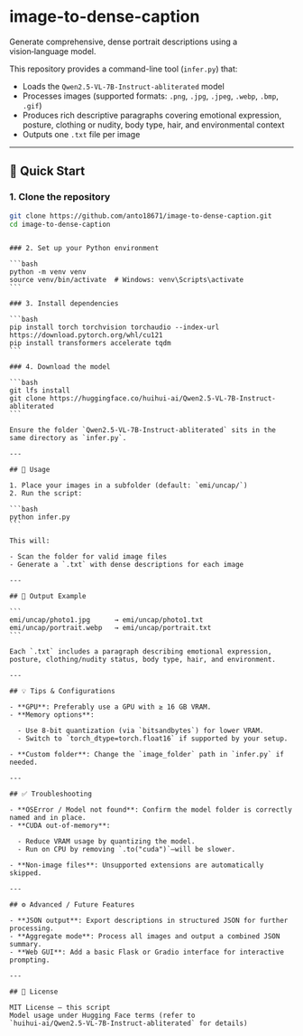 # image-to-dense-caption

Generate comprehensive, dense portrait descriptions using a vision‑language model.

This repository provides a command-line tool (`infer.py`) that:

- Loads the `Qwen2.5-VL-7B-Instruct-abliterated` model
- Processes images (supported formats: `.png`, `.jpg`, `.jpeg`, `.webp`, `.bmp`, `.gif`)
- Produces rich descriptive paragraphs covering emotional expression, posture, clothing or nudity, body type, hair, and environmental context
- Outputs one `.txt` file per image

---

## 🚀 Quick Start

### 1. Clone the repository

```bash
git clone https://github.com/anto18671/image-to-dense-caption.git
cd image-to-dense-caption
```

````

### 2. Set up your Python environment

```bash
python -m venv venv
source venv/bin/activate  # Windows: venv\Scripts\activate
```

### 3. Install dependencies

```bash
pip install torch torchvision torchaudio --index-url https://download.pytorch.org/whl/cu121
pip install transformers accelerate tqdm
```

### 4. Download the model

```bash
git lfs install
git clone https://huggingface.co/huihui-ai/Qwen2.5-VL-7B-Instruct-abliterated
```

Ensure the folder `Qwen2.5-VL-7B-Instruct-abliterated` sits in the same directory as `infer.py`.

---

## 🔧 Usage

1. Place your images in a subfolder (default: `emi/uncap/`)
2. Run the script:

```bash
python infer.py
```

This will:

- Scan the folder for valid image files
- Generate a `.txt` with dense descriptions for each image

---

## 📁 Output Example

```
emi/uncap/photo1.jpg      → emi/uncap/photo1.txt
emi/uncap/portrait.webp   → emi/uncap/portrait.txt
```

Each `.txt` includes a paragraph describing emotional expression, posture, clothing/nudity status, body type, hair, and environment.

---

## 💡 Tips & Configurations

- **GPU**: Preferably use a GPU with ≥ 16 GB VRAM.
- **Memory options**:

  - Use 8‑bit quantization (via `bitsandbytes`) for lower VRAM.
  - Switch to `torch_dtype=torch.float16` if supported by your setup.

- **Custom folder**: Change the `image_folder` path in `infer.py` if needed.

---

## ✅ Troubleshooting

- **OSError / Model not found**: Confirm the model folder is correctly named and in place.
- **CUDA out-of-memory**:

  - Reduce VRAM usage by quantizing the model.
  - Run on CPU by removing `.to("cuda")`—will be slower.

- **Non‑image files**: Unsupported extensions are automatically skipped.

---

## ⚙️ Advanced / Future Features

- **JSON output**: Export descriptions in structured JSON for further processing.
- **Aggregate mode**: Process all images and output a combined JSON summary.
- **Web GUI**: Add a basic Flask or Gradio interface for interactive prompting.

---

## 📄 License

MIT License — this script
Model usage under Hugging Face terms (refer to `huihui‑ai/Qwen2.5‑VL‑7B‑Instruct‑abliterated` for details)
````
